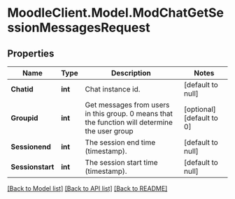 # MoodleClient.Model.ModChatGetSessionMessagesRequest

## Properties

Name | Type | Description | Notes
------------ | ------------- | ------------- | -------------
**Chatid** | **int** | Chat instance id. | [default to null]
**Groupid** | **int** | Get messages from users in this group.                                                 0 means that the function will determine the user group | [optional] [default to 0]
**Sessionend** | **int** | The session end time (timestamp). | [default to null]
**Sessionstart** | **int** | The session start time (timestamp). | [default to null]

[[Back to Model list]](../README.md#documentation-for-models) [[Back to API list]](../README.md#documentation-for-api-endpoints) [[Back to README]](../README.md)

